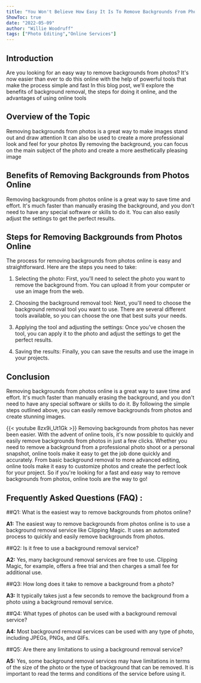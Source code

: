 ```yaml
---
title: "You Won't Believe How Easy It Is To Remove Backgrounds From Photos Online!"
ShowToc: true 
date: "2022-05-09"
author: "Willie Woodruff" 
tags: ["Photo Editing","Online Services"]
---
```

## Introduction
Are you looking for an easy way to remove backgrounds from photos? It's now easier than ever to do this online with the help of powerful tools that make the process simple and fast In this blog post, we'll explore the benefits of background removal, the steps for doing it online, and the advantages of using online tools 

## Overview of the Topic
Removing backgrounds from photos is a great way to make images stand out and draw attention It can also be used to create a more professional look and feel for your photos By removing the background, you can focus on the main subject of the photo and create a more aesthetically pleasing image 

## Benefits of Removing Backgrounds from Photos Online
Removing backgrounds from photos online is a great way to save time and effort. It's much faster than manually erasing the background, and you don't need to have any special software or skills to do it. You can also easily adjust the settings to get the perfect results. 

## Steps for Removing Backgrounds from Photos Online
The process for removing backgrounds from photos online is easy and straightforward. Here are the steps you need to take: 

1. Selecting the photo: First, you'll need to select the photo you want to remove the background from. You can upload it from your computer or use an image from the web. 

2. Choosing the background removal tool: Next, you'll need to choose the background removal tool you want to use. There are several different tools available, so you can choose the one that best suits your needs. 

3. Applying the tool and adjusting the settings: Once you've chosen the tool, you can apply it to the photo and adjust the settings to get the perfect results. 

4. Saving the results: Finally, you can save the results and use the image in your projects. 

## Conclusion
Removing backgrounds from photos online is a great way to save time and effort. It's much faster than manually erasing the background, and you don't need to have any special software or skills to do it. By following the simple steps outlined above, you can easily remove backgrounds from photos and create stunning images.

{{< youtube 8zx9i_Ut1Gk >}} 
Removing backgrounds from photos has never been easier. With the advent of online tools, it's now possible to quickly and easily remove backgrounds from photos in just a few clicks. Whether you need to remove a background from a professional photo shoot or a personal snapshot, online tools make it easy to get the job done quickly and accurately. From basic background removal to more advanced editing, online tools make it easy to customize photos and create the perfect look for your project. So if you're looking for a fast and easy way to remove backgrounds from photos, online tools are the way to go!

## Frequently Asked Questions (FAQ) :
##Q1: What is the easiest way to remove backgrounds from photos online? 

**A1:** The easiest way to remove backgrounds from photos online is to use a background removal service like Clipping Magic. It uses an automated process to quickly and easily remove backgrounds from photos. 

##Q2: Is it free to use a background removal service? 

**A2:** Yes, many background removal services are free to use. Clipping Magic, for example, offers a free trial and then charges a small fee for additional use. 

##Q3: How long does it take to remove a background from a photo? 

**A3:** It typically takes just a few seconds to remove the background from a photo using a background removal service. 

##Q4: What types of photos can be used with a background removal service? 

**A4:** Most background removal services can be used with any type of photo, including JPEGs, PNGs, and GIFs. 

##Q5: Are there any limitations to using a background removal service? 

**A5:** Yes, some background removal services may have limitations in terms of the size of the photo or the type of background that can be removed. It is important to read the terms and conditions of the service before using it.



